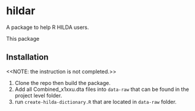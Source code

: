 # hildar

A package to help R HILDA users.

This package

## Installation
<<NOTE: the instruction is not completed.>>

1) Clone the repo then build the package. 
2) Add all Combined_x1xxu.dta files into `data-raw` that can be found in the project level folder.
3) run `create-hilda-dictionary.R` that are located in `data-raw` folder. 
